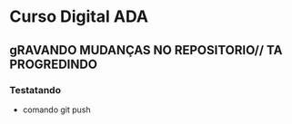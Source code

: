 # Curso Digital ADA

## gRAVANDO MUDANÇAS NO REPOSITORIO// TA PROGREDINDO

### Testatando
 - comando git push